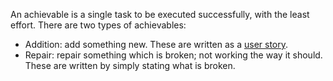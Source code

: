 An achievable is a single task to be executed successfully, with the least effort. There are two types of achievables:

* Addition: add something new. These are written as a [user story](https://github.com/newatoms/guides/tree/ready/board-guide#user-story).
* Repair: repair something which is broken; not working the way it should. These are written by simply stating what is broken.

